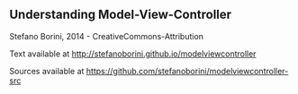 Understanding Model-View-Controller
-----------------------------------
Stefano Borini, 2014 - CreativeCommons-Attribution


Text available at http://stefanoborini.github.io/modelviewcontroller

Sources available at https://github.com/stefanoborini/modelviewcontroller-src

